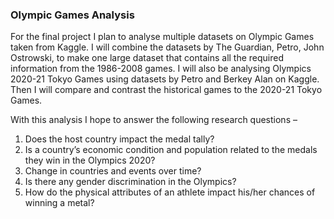 ### Olympic Games Analysis
For the final project I plan to analyse multiple datasets on Olympic Games taken from Kaggle. I will combine the datasets by The Guardian, Petro, John Ostrowski, to make one large dataset that contains all the required information from the 1986-2008 games. I will also be analysing Olympics 2020-21 Tokyo Games using datasets by Petro and Berkey Alan on Kaggle. Then I will compare and contrast the historical games to the 2020-21 Tokyo Games. 

With this analysis I hope to answer the following research questions –

1)	Does the host country impact the medal tally?
2)	Is a country’s economic condition and population related to the medals they win in the Olympics 2020?
3)	Change in countries and events over time?
4)	Is there any gender discrimination in the Olympics?
5)	How do the physical attributes of an athlete impact his/her chances of winning a metal?

